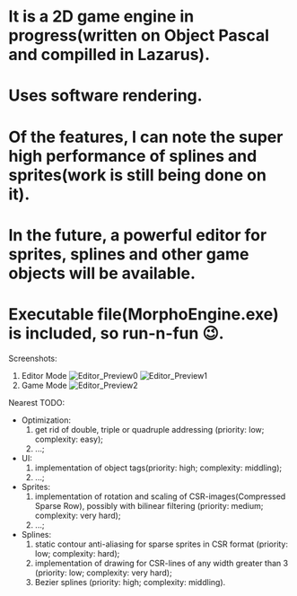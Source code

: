 

# It is a 2D game engine in progress(written on Object Pascal and compilled in Lazarus). 
# Uses software rendering. 
# Of the features, I can note the super high performance of splines and sprites(work is still being done on it). 
# In the future, a powerful editor for sprites, splines and other game objects will be available.
# Executable file(MorphoEngine.exe) is included, so run-n-fun 😉. 

Screenshots:
   1. Editor Mode
![Editor_Preview0](https://user-images.githubusercontent.com/51221856/178884113-2ac4ed86-0ffe-4db9-b326-71759a297816.png)
![Editor_Preview1](https://user-images.githubusercontent.com/51221856/177308584-ca19e9cc-2ba0-43bc-97e7-3e257b6f906b.png)
   2. Game Mode
![Editor_Preview2](https://user-images.githubusercontent.com/51221856/176085844-7cfe4ab0-61d7-4245-a4bf-adbc7cfb91fa.png)

Nearest TODO:
  - Optimization:
    1. get rid of double, triple or quadruple addressing (priority: low; complexity: easy);
    2. ...;
  - UI:
    1. implementation of object tags(priority: high; complexity: middling);
    2. ...;
  - Sprites:
    1. implementation of rotation and scaling of CSR-images(Compressed Sparse Row), possibly with bilinear filtering (priority: medium; complexity: very hard);
    2. ...;
  - Splines:
    1. static contour anti-aliasing for sparse sprites in CSR format (priority: low; complexity: hard);
    2. implementation of drawing for CSR-lines of any width greater than 3 (priority: low; complexity: very hard);
    3. Bezier splines (priority: high; complexity: middling).
